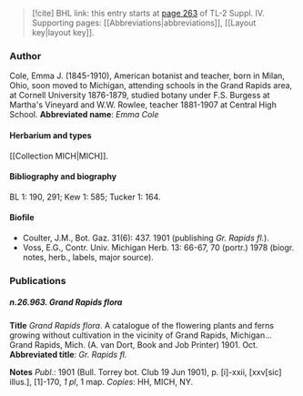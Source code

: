 > [!cite] BHL link: this entry starts at [page 263](https://www.biodiversitylibrary.org/page/33265940) of TL-2 Suppl. IV.
> Supporting pages: [[Abbreviations|abbreviations]], [[Layout key|layout key]].

### Author

Cole, Emma J. (1845-1910), American botanist and teacher, born in Milan, Ohio, soon moved to Michigan, attending schools in the Grand Rapids area, at Cornell University 1876-1879, studied botany under F.S. Burgess at Martha's Vineyard and W.W. Rowlee, teacher 1881-1907 at Central High School. 
**Abbreviated name**: *Emma Cole*

#### Herbarium and types

[[Collection MICH|MICH]].

#### Bibliography and biography

BL 1: 190, 291; Kew 1: 585; Tucker 1: 164.

#### Biofile

- Coulter, J.M., Bot. Gaz. 31(6): 437. 1901 (publishing *Gr. Rapids fl.*).
- Voss, E.G., Contr. Univ. Michigan Herb. 13: 66-67, 70 (portr.) 1978 (biogr. notes, herb., labels, major source).

### Publications

##### n.26.963. Grand Rapids flora

**Title**
*Grand Rapids flora*. A catalogue of the flowering plants and ferns growing without cultivation in the vicinity of Grand Rapids, Michigan... Grand Rapids, Mich. (A. van Dort, Book and Job Printer) 1901. Oct.
**Abbreviated title**: *Gr. Rapids fl.*

**Notes**
*Publ*.: 1901 (Bull. Torrey bot. Club 19 Jun 1901), p. \[i\]-xxii, \[xxv\[sic\] illus.\], \[1\]-170, *1 pl*, 1 map. *Copies*: HH, MICH, NY.

